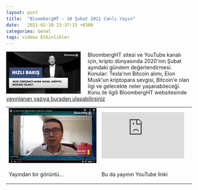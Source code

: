 ```yaml
---
layout: post
title:  "BloombergHT - 10 Şubat 2021 Canlı Yayın"
date:   2021-02-10 23:37:15 +0300
categories: Genel
tags: videos Etkinlikler
---
```


<img align="left" src="/assets/BloombergHT_Hizli_Bakis.jpg" style="width:40%; padding-right:20px"> BloombergHT sitesi ve YouTube kanalı için, kripto dünyasında 2020'nin Şubat ayındaki gündem değerlendirmesi. Konular: Tesla'nın Bitcoin alımı, Elon Musk'un kriptopara sevgisi, Bitcoin'e olan ilgi ve gelecekte neler yaşanabileceği. Konu ile ilgili BloombergHT websitesinde [yayınlanan yazıya buradan ulaşabilirsiniz](https://www.bloomberght.com/seri-girisimci-musk-nasil-kripto-bogasi-oldu-2274312)
&nbsp;

<table><tr><td style="width:50%">
<img src="/assets/BloombergHT_YouTube_210210.jpg">
</td>
<td style="width:50%">
<iframe width="224" height="126" src="https://www.youtube.com/embed/v=tonX_-BKIIw" frameborder="0" allowfullscreen></iframe></td></tr>
<tr><td style="width:50%; vertical-align:top">
<p>
Yayından bir görüntü...  
</p></td>
<td style="width:50%; vertical-align:top">
<p>Bu da yayının YouTube linki</p>
</td></tr> 
</table>

